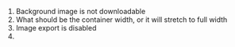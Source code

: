 1. Background image is not downloadable
2. What should be the container width, or it will stretch to full width
3. Image export is disabled
4. 